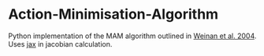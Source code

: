 # Action-Minimisation-Algorithm
Python implementation of the MAM algorithm outlined in <a href="https://doi.org/10.1002/cpa.20005" target="_blank">Weinan et al. 2004</a>. Uses <a href="https://github.com/google/jax" target="_blank">jax</a> in jacobian calculation.



